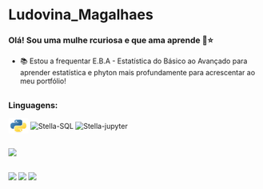 # Ludovina_Magalhaes
### Olá! Sou uma mulhe rcuriosa e que ama aprende 👋⭐

 
- 📚 Estou a frequentar E.B.A - Estatística do Básico ao Avançado para aprender estatística e phyton mais profundamente para acrescentar ao meu portfólio!

##

### Linguagens:
<div>
  <img align="center" alt="-Python" height="30" width="40" src="https://raw.githubusercontent.com/devicons/devicon/master/icons/python/python-original.svg">
  <img align="center" alt="Stella-SQL" height="30" width="40" src="https://cdn.jsdelivr.net/gh/devicons/devicon@latest/icons/azuresqldatabase/azuresqldatabase-original.svg" />
  <img align="center" alt="Stella-jupyter" height="30" width="40" src="https://cdn.jsdelivr.net/gh/devicons/devicon@latest/icons/jupyter/jupyter-original-wordmark.svg" />          
                              
</div>

##

<div>
  <img height='130cm' src="https://github-readme-stats.vercel.app/api/top-langs/?username=stellasposito&layout=compact&langs_count=16&theme=vue"/>
</div>

## 

<div>
  <a href = "mailto:stellahcsposito@gmail.com"><img src="https://img.shields.io/badge/Gmail-D14836?style=for-the-badge&logo=gmail&logoColor=white"></a>
  <a href="https://www.linkedin.com/in/stellasposito" target="_blank"><img src="https://img.shields.io/badge/-LinkedIn-%230077B5?style=for-the-badge&logo=linkedin&logoColor=white" target="_blank"></a>
  <a href="https://instagram.com/stellasposito_" target="_blank"><img src="https://img.shields.io/badge/-Instagram-%23E4405F?style=for-the-badge&logo=instagram&logoColor=white" target="_blank"></a>

</div>
